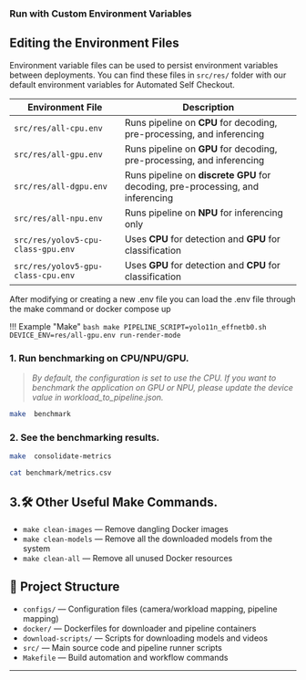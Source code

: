 ### Run with Custom Environment Variables

## Editing the Environment Files

Environment variable files can be used to persist environment variables between deployments. You can find these files in `src/res/` folder with our default environment variables for Automated Self Checkout.

| Environment File                          | Description                                                             |
|-------------------------------------------|-------------------------------------------------------------------------|
| `src/res/all-cpu.env`                     | Runs pipeline on **CPU** for decoding, pre-processing, and inferencing |
| `src/res/all-gpu.env`                     | Runs pipeline on **GPU** for decoding, pre-processing, and inferencing |
| `src/res/all-dgpu.env`                    | Runs pipeline on **discrete GPU** for decoding, pre-processing, and inferencing |
| `src/res/all-npu.env`                     | Runs pipeline on **NPU** for inferencing only                          |
| `src/res/yolov5-cpu-class-gpu.env`        | Uses **CPU** for detection and **GPU** for classification              |
| `src/res/yolov5-gpu-class-cpu.env`        | Uses **GPU** for detection and **CPU** for classification              |


After modifying or creating a new .env file you can load the .env file through the make command or docker compose up

!!! Example  "Make"
    ```bash
    make PIPELINE_SCRIPT=yolo11n_effnetb0.sh DEVICE_ENV=res/all-gpu.env run-render-mode    
    ```
### 1. Run benchmarking on CPU/NPU/GPU.
>*By default, the configuration is set to use the CPU. If you want to benchmark the application on GPU or NPU, please update the device value in workload_to_pipeline.json.*

```sh
make  benchmark
```

### 2. See the benchmarking results.

```sh
make  consolidate-metrics

cat benchmark/metrics.csv
```


## 3.🛠️ Other Useful Make Commands.

- `make clean-images` — Remove dangling Docker images
- `make clean-models` — Remove all the downloaded models from the system
- `make clean-all` — Remove all unused Docker resources

## 📁 Project Structure

- `configs/` — Configuration files (camera/workload mapping, pipeline mapping)
- `docker/` — Dockerfiles for downloader and pipeline containers
- `download-scripts/` — Scripts for downloading models and videos
- `src/` — Main source code and pipeline runner scripts
- `Makefile` — Build automation and workflow commands

---
